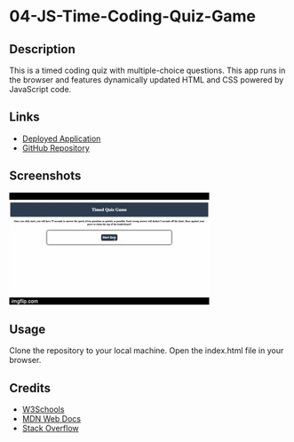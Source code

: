 # 04-JS-Time-Coding-Quiz-Game

## Description

This is a timed coding quiz with multiple-choice questions. This app runs in the browser and features dynamically updated HTML and CSS powered by JavaScript code.

## Links

* [Deployed Application](https://zander-m75.github.io/04-JS-Time-Coding-Quiz-Game/)
* [GitHub Repository](https://github.com/Zander-M75/04-JS-Time-Coding-Quiz-Game)

## Screenshots

![Screenshot of the application](./Assets/JSCodeQuizX.gif)

## Usage

Clone the repository to your local machine. Open the index.html file in your browser. 

## Credits

* [W3Schools](https://www.w3schools.com/)
* [MDN Web Docs](https://developer.mozilla.org/en-US/)
* [Stack Overflow](https://stackoverflow.com/)

